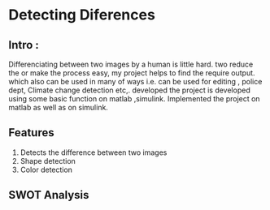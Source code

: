 # Detecting Diferences

## Intro :

Differenciating between two images by a human is little hard. two reduce the or make the process easy, my project helps to find the require output. which also can be used in many of ways i.e. can be used for editing , police dept, Climate change detection etc,. developed the project is developed using some basic function on matlab ,simulink. 
Implemented the project on matlab as well as on simulink.

## Features
1. Detects the difference between two images
2. Shape detection
3. Color detection

## SWOT Analysis

